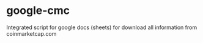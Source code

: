 # google-cmc
Integrated script for google docs (sheets) for download all information from coinmarketcap.com

